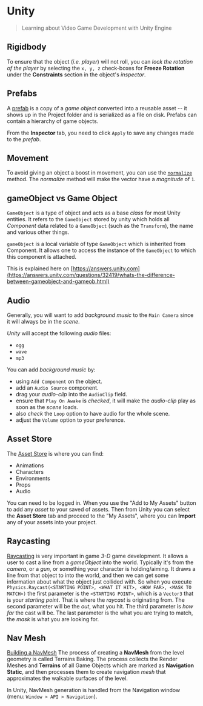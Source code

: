 


Unity
===================
> Learning about Video Game Development with Unity Engine

Rigidbody
-------------
To ensure that the object (*i.e. player*) will not roll, you can *lock the rotation of the player* by selecting the ```x, y, z``` check-boxes for **Freeze Rotation** under the **Constraints** section in the object's *inspector*.


Prefabs
-------------
A [prefab](https://docs.unity3d.com/Manual/Prefabs.html) is a copy of a *game object* converted into a reusable asset -- it shows up in the Project folder and is serialized as a file on disk. Prefabs can contain a hierarchy of game objects.

From the **Inspector** tab, you need to click ```Apply``` to save any changes made to the *prefab*.


Movement
-------------
To avoid giving an object a boost in movement, you can use the [```normalize```](https://docs.unity3d.com/ScriptReference/Vector3.Normalize.html) method. The *normalize* method will make the vector have a *magnitude* of ```1```.


gameObject vs Game Object
-------------
```GameObject``` is a type of object and acts as a base *class* for most Unity entities. It refers to the ```GameObject``` stored by unity which holds all *Component* data related to a ```GameObject``` (such as the ```Transform```), the name and various other things.

```gameObject``` is a local variable of type ```GameObject``` which is inherited from Component. It allows one to access the instance of the ```GameObject``` to which this component is attached.

This is explained here on [https://answers.unity.com](https://answers.unity.com/questions/32419/whats-the-difference-between-gameobject-and-gameob.html)


Audio
-------------
Generally, you will want to add *background music* to the ```Main Camera``` since it will always be in the *scene*.

*Unity* will accept the following *audio* files:
- ```ogg```
- ```wave```
- ```mp3```

You  can add *background music* by:
- using ```Add Component``` on the object.
- add an ```Audio Source``` component.
- drag your *audio-clip* into the ```AudioClip``` field.
- ensure that ```Play On Awake``` is *checked*, it will make the *audio-clip* play as soon as the *scene* loads.
- also *check* the ```Loop``` option to have audio for the whole scene.
- adjust the ```Volume``` option to your preference.

Asset Store
-------------
The [Asset Store](https://assetstore.unity.com) is where you can find:
-	Animations
-	Characters
-	Environments
-	Props
-	Audio

You can need to be logged in. When you use the "Add to My Assets" button to add any *asset* to your saved of assets. Then from Unity you can select the **Asset Store** tab and proceed to the "My Assets", where you can **Import** any of your assets into your project.


Raycasting
-------------
[Raycasting](https://unity3d.com/learn/tutorials/topics/physics/raycasting) is very important in game *3-D* game development. It allows a user to cast a line from a *gameObject* into the world. Typically it's from the *camera*, or a *gun*, or something your character is holding/aiming.
It draws a line from that object to into the world, and then we can get some information about what the object just collided with.
So when you execute ```Physics.Raycast(<STARTING POINT>, <WHAT IT HIT>, <HOW FAR>, <MASK TO MATCH>)``` the first parameter is the ```<STARTING POINT>```, which is a ```Vector3``` that is your *starting point*. That is where the *raycast* is originating from.
The second parameter will be the *out*, what you hit.
The third parameter is *how far* the cast will be.
The last parameter is the what you are trying to match, the *mask* is what you are looking for.


Nav Mesh
-------------
[Building a NavMesh](https://docs.unity3d.com/Manual/nav-BuildingNavMesh.html)
The process of creating a **NavMesh** from the level geometry is called Terrains Baking. The process collects the Render Meshes and **Terrains** of all Game Objects which are marked as **Navigation Static**, and then processes them to create navigation *mesh* that approximates the walkable surfaces of the level.

In Unity, NavMesh generation is handled from the Navigation window (menu: ```Window > API > Navigation```).
